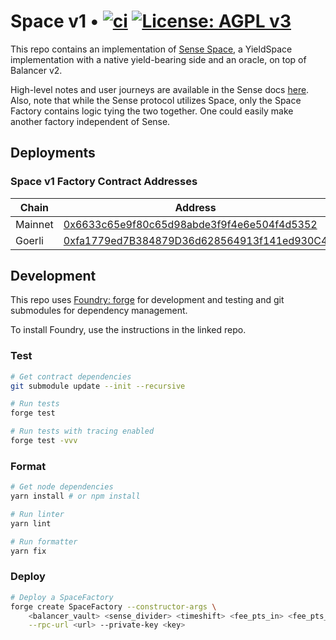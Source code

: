 # Space v1 • [![ci](https://github.com/sense-finance/space-v1/actions/workflows/ci.yml/badge.svg)](https://github.com/sense-finance/space-v1/actions/workflows/ci.yml) [![License: AGPL v3](https://img.shields.io/badge/License-AGPL_v3-blue.svg)](https://www.gnu.org/licenses/agpl-3.0)

This repo contains an implementation of [Sense Space](https://medium.com/sensefinance/introducing-sense-space-85a949087209), a YieldSpace implementation with a native yield-bearing side and an oracle, on top of Balancer v2. 

High-level notes and user journeys are available in the Sense docs [here](https://docs.sense.finance/docs/core-concepts/#sense-space). Also, note that while the Sense protocol utilizes Space, only the Space Factory contains logic tying the two together. One could easily make another factory independent of Sense.

## Deployments

### Space v1 Factory Contract Addresses

| Chain   | Address                                                                                                                                        |
| ------- | ------------------------------------------------------------------------------------------------------------------------- |
| Mainnet | [0x6633c65e9f80c65d98abde3f9f4e6e504f4d5352](https://etherscan.io/address/0x6633c65e9f80c65d98abde3f9f4e6e504f4d5352#code)                     |
| Goerli  | [0xfa1779ed7B384879D36d628564913f141ed930C4](https://kovan.etherscan.io/address/0xfa1779ed7B384879D36d628564913f141ed930C4#code)      

## Development

This repo uses [Foundry: forge](https://github.com/gakonst/foundry) for development and testing
and git submodules for dependency management.

To install Foundry, use the instructions in the linked repo.

### Test

```bash
# Get contract dependencies
git submodule update --init --recursive

# Run tests
forge test

# Run tests with tracing enabled
forge test -vvv
```

### Format

```bash
# Get node dependencies
yarn install # or npm install

# Run linter
yarn lint

# Run formatter
yarn fix
```

### Deploy


```bash
# Deploy a SpaceFactory
forge create SpaceFactory --constructor-args \
    <balancer_vault> <sense_divider> <timeshift> <fee_pts_in> <fee_pts_out> <oracle_enabled> \
    --rpc-url <url> --private-key <key>
```
